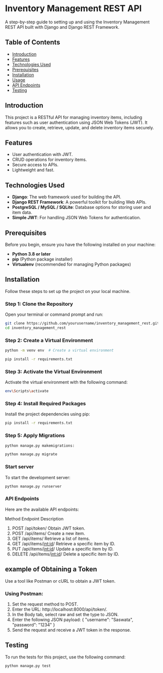 # Inventory Management REST API

A step-by-step guide to setting up and using the Inventory Management REST API built with Django and Django REST Framework.

## Table of Contents
- [Introduction](#introduction)
- [Features](#features)
- [Technologies Used](#technologies-used)
- [Prerequisites](#prerequisites)
- [Installation](#installation)
- [Usage](#usage)
- [API Endpoints](#api-endpoints)
- [Testing](#testing)

## Introduction

This project is a RESTful API for managing inventory items, including features such as user authentication using JSON Web Tokens (JWT). It allows you to create, retrieve, update, and delete inventory items securely.

## Features

- User authentication with JWT.
- CRUD operations for inventory items.
- Secure access to APIs.
- Lightweight and fast.

## Technologies Used

- **Django**: The web framework used for building the API.
- **Django REST Framework**: A powerful toolkit for building Web APIs.
- **PostgreSQL / MySQL / SQLite**: Database options for storing user and item data.
- **Simple JWT**: For handling JSON Web Tokens for authentication.

## Prerequisites

Before you begin, ensure you have the following installed on your machine:

- **Python 3.8 or later**
- **pip** (Python package installer)
- **Virtualenv** (recommended for managing Python packages)

## Installation

Follow these steps to set up the project on your local machine.

### Step 1: Clone the Repository

Open your terminal or command prompt and run:

```bash
git clone https://github.com/yourusername/inventory_management_rest.git
cd inventory_management_rest
```
### Step 2: Create a Virtual Environment
```bash
python -m venv env  # Create a virtual environment

pip install -r requirements.txt
```
### Step 3: Activate the Virtual Environment
Activate the virtual environment with the following command:
```bash
env\Scripts\activate
```
### Step 4: Install Required Packages
Install the project dependencies using pip:
```bash
pip install -r requirements.txt
```
### Step 5: Apply Migrations
```bash
python manage.py makemigrations:
```
```bash
python manage.py migrate
```
### Start server
To start the development server:
```bash
python manage.py runserver
```
### API Endpoints
Here are the available API endpoints:

 Method	Endpoint	Description
1. POST	/api/token/	Obtain JWT token.
2. POST	/api/items/	Create a new item.
3. GET	/api/items/	Retrieve a list of items.
4. GET	/api/items/<int:id>/	Retrieve a specific item by ID.
5. PUT	/api/items/<int:id>/	Update a specific item by ID.
6. DELETE	/api/items/<int:id>/	Delete a specific item by ID.

## example of Obtaining a Token
Use a tool like Postman or cURL to obtain a JWT token.

### Using Postman:

1. Set the request method to POST.
2. Enter the URL: http://localhost:8000/api/token/.
3. In the Body tab, select raw and set the type to JSON.
4. Enter the following JSON payload:
{
    "username": "Saswata",
    "password": "1234"
}
5. Send the request and receive a JWT token in the response.
## Testing
To run the tests for this project, use the following command:
```bash
python manage.py test
```

